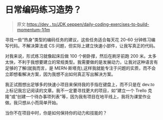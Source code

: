 # 日常编码练习造势？

> 原文:[https://dev . to/JDK oeppen/daily-coding-exercises-to-build-momentum-1j1m](https://dev.to/jdkoeppen/daily-coding-exercises-to-build-momentum-1j1m)

寻找一些“热身”类型的编码任务的建议，这些任务适合每天花 20-60 分钟练习编写代码。不解决算法或 CS 问题，但实际上建立快速小部件，让我写真正的代码。

对我来说，形式练习就像起床后做 100 个俯卧撑，然后在刷牙前跑 200 米。太多太快，不利于我想要建立的常规类型。我需要做的是发展动力，让我对这种语言有足够的了解(就我而言，是 MERN·斯塔克),这样我就能专注于问题的实质，而不会立即想看解决方案，因为我想不出如何真正写出解决方案。

我正试图想出足够多的快速小项目来保持我的手指在键盘上，而不只是在 dev.to 上标记我忘记阅读的文章。我不一定要寻找更大的项目，如“建立一个 Trello 克隆”或“创建一个待办事项列表”等，因为我有项目在地平线上，我将为课堂作业做。我只想从小而简单开始。

当你不在项目中时，你是如何保持你的动力和技能的？